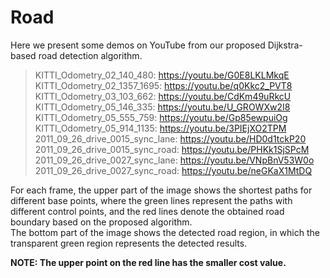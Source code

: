 # Road
Here we present some demos on YouTube from our proposed Dijkstra-based road detection algorithm.

>KITTI_Odometry_02_140_480: https://youtu.be/G0E8LKLMkqE \
  KITTI_Odometry_02_1357_1695: https://youtu.be/q0Kkc2_PVT8 \
  KITTI_Odometry_03_103_662: https://youtu.be/CdKm49uRkcU \
  KITTI_Odometry_05_146_335: https://youtu.be/U_GROWXw2I8 \
  KITTI_Odometry_05_555_759: https://youtu.be/Gp85ewpuiOg \
  KITTI_Odometry_05_914_1135: https://youtu.be/3PIEjXO2TPM \
  2011_09_26_drive_0015_sync_lane: https://youtu.be/HD0d1tckP20 \
  2011_09_26_drive_0015_sync_road: https://youtu.be/PHKk1SjSPcM \
  2011_09_26_drive_0027_sync_lane: https://youtu.be/VNpBnV53W0o \
  2011_09_26_drive_0027_sync_road: https://youtu.be/neGKaX1MtDQ 
  
 For each frame, the upper part of the image shows the shortest paths for different base points, where the green lines represent the paths with different control points, and the red lines denote the obtained road boundary based on the proposed algorithm.\
 The bottom part of the image shows the detected road region, in which the transparent green region represents the detected results.
  
**NOTE: The upper point on the red line has the smaller cost value.**

